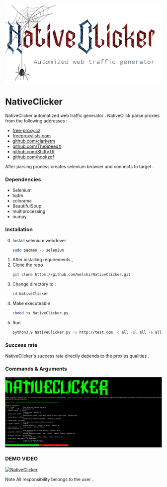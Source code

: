 ![alt text](https://raw.githubusercontent.com/melihi/NativeClicker/main/Untitled4.png?raw=true)
# NativeClicker
NativeClicker automatized web traffic generator . NativeClick parse proxies from the following addresses :

- [free-proxy.cz](http://free-proxy.cz)
- [freeproxylists.com](http://free-proxy.cz)
- [github.com/clarketm](https://raw.githubusercontent.com/clarketm/proxy-list/master/proxy-list-raw.txt?raw=true)
- [github.com/TheSpeedX](https://raw.githubusercontent.com/TheSpeedX/PROXY-List/master/http.txt?raw=true)
- [github.com/ShiftyTR](https://raw.githubusercontent.com/ShiftyTR/Proxy-List/master/proxy.txt?raw=true)
- [github.com/hookzof](https://raw.githubusercontent.com/hookzof/socks5_list/master/proxy.txt)

After parsing process creates selenium browser and connects to target .

### Dependencies 

- Selenium
- tqdm
- colorama
- BeautifulSoup
- multiprocessing
- numpy

### Installation
0. Install selenium webdriver
   ```bash
   sudo pacman -S selenium
   ```
1. After installing requirements ,
2. Clone the repo
   ```sh
   git clone https://github.com/melihi/NativeClicker.git
   ```
3. Change directory to :
   ```sh
   cd NativeClicker
   ```
4. Make executeable
   ```bash
   chmod +x NativeClicker.py
   ```
5. Run
   ```bash
   python3.9 NativeClicker.py -u http://test.com -c all -pl all -a all -pc 100 -t 10 -v
   ```


### Success rate 
NativeClicker's success rate directly depends to the proxies qualities .





### Commands & Arguments


![help](https://raw.githubusercontent.com/melihi/NativeClicker/main/help.png?raw=true)



### DEMO VIDEO
[![NativeClicker](https://i.ytimg.com/vi/HU9tFfUl3wI/hqdefault.jpg?sqp=-oaymwEcCPYBEIoBSFXyq4qpAw4IARUAAIhCGAFwAcABBg==&rs=AOn4CLD8xu_ibKPiA5v2Z8O0Z0bOOAKjXQ)](https://youtu.be/HU9tFfUl3wI "NativeClicker")




Note All responsibility belongs to the user .
